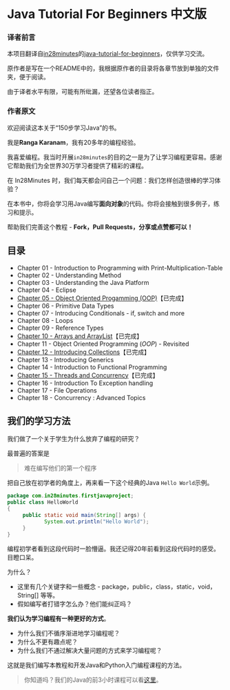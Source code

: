 # Java Tutorial For Beginners 中文版

### 译者前言
本项目翻译自[in28minutes](https://github.com/in28minutes)的[java-tutorial-for-beginners](https://github.com/in28minutes/java-tutorial-for-beginners)，仅供学习交流。

原作者是写在一个README中的，我根据原作者的目录将各章节放到单独的文件夹，便于阅读。

由于译者水平有限，可能有所纰漏，还望各位读者指正。

### 作者原文

欢迎阅读这本关于“150步学习Java”的书。

我是**Ranga Karanam**，我有20多年的编程经验。

我喜爱编程。我当时开展`in28minutes`的目的之一是为了让学习编程更容易。感谢它帮助我们为全世界30万学习者提供了精彩的课程。

在 In28Minutes 时，我们每天都会问自己一个问题：我们怎样创造很棒的学习体验？

在本书中，你将会学习用Java编写**面向对象**的代码。你将会接触到很多例子，练习和提示。

帮助我们完善这个教程 - **Fork，Pull Requests，分享或点赞都可以！**

## 目录

- Chapter 01 - Introduction to Programming with Print-Multiplication-Table
- Chapter 02 - Understanding Method
- Chapter 03 - Understanding the Java Platform
- Chapter 04 - Eclipse
- [Chapter 05 - Object Oriented Progamming (OOP)](https://github.com/pythonqi/java-tutorial-for-beginners-zh/tree/master/05-ObjectOrientedProgamming)【已完成】
- Chapter 06 - Primitive Data Types
- Chapter 07 - Introducing Conditionals - if, switch and more
- Chapter 08 - Loops
- Chapter 09 - Reference Types
- [Chapter 10 - Arrays and ArrayList](https://github.com/pythonqi/java-tutorial-for-beginners-zh/tree/master/10-ArraysAndArrayList)【已完成】
- Chapter 11 - Object Oriented Programming (*OOP*) - Revisited
- [Chapter 12 - Introducing Collections](https://github.com/pythonqi/java-tutorial-for-beginners-zh/tree/master/12-IntroducingCollections)【已完成】
- Chapter 13 - Introducing Generics
- Chapter 14 - Introduction to Functional Programming
- [Chapter 15 - Threads and Concurrency](https://github.com/pythonqi/java-tutorial-for-beginners-zh/tree/master/15-ThreadsAndConcurrency)【已完成】
- Chapter 16 - Introduction To Exception handling
- Chapter 17 - File Operations
- Chapter 18 - Concurrency : Advanced Topics

## 我们的学习方法

我们做了一个关于学生为什么放弃了编程的研究？

最普遍的答案是

> 难在编写他们的第一个程序

把自己放在初学者的角度上，再来看一下这个经典的Java `Hello World`示例。

```java
package com.in28minutes.firstjavaproject; 
public class HelloWorld 
{   
     public static void main(String[] args) {           
            System.out.println("Hello World");   
     } 
}
```

编程初学者看到这段代码时一脸懵逼。我还记得20年前看到这段代码时的感受。目瞪口呆。

为什么？

- 这里有几个关键字和一些概念 - package，public，class，static，void，String[] 等等。
- 假如编写者打错字怎么办？他们能纠正吗？

**我们认为学习编程有一种更好的方式**。

- 为什么我们不循序渐进地学习编程呢？
- 为什么不更有趣点呢？
- 为什么我们不通过解决大量问题的方式来学习编程呢？

这就是我们编写本教程和开发Java和Python入门编程课程的方法。

> 你知道吗？我们的Java的前3小时课程可以看[这里](https://courses.in28minutes.com/p/java-tutorial-for-beginner-in-250-steps)。